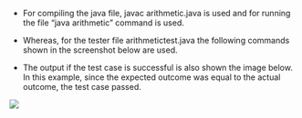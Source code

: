 
- For compiling the java file,
javac arithmetic.java is used and for running the file “java arithmetic” command is used. 

- Whereas, for the tester file arithmetictest.java the following commands shown in the screenshot below are used. 

- The output if the test case is successful is also shown the image below. In this example, since the expected outcome was equal to the actual outcome, the test case passed.

<img src="https://cloud.githubusercontent.com/assets/14101008/10721645/d08a583c-7b6c-11e5-96a6-bf7d534f0c23.PNG" ></img>
